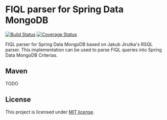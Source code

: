 FIQL parser for Spring Data MongoDB
==========================
[![Build Status](https://travis-ci.org/marchev/fiql-mongodb-springdata.png)](https://travis-ci.org/marchev/fiql-mongodb-springdata) [![Coverage Status](https://coveralls.io/repos/marchev/fiql-mongodb-springdata/badge.png?branch=master)](https://coveralls.io/r/marchev/fiql-mongodb-springdata?branch=master)

FIQL parser for Spring Data MongoDB based on Jakub Jirutka's RSQL parser. This implementation can be used to parse FIQL queries into Spring Data MongoDB Criterias. 

Maven
-----

TODO

License
-------

This project is licensed under [MIT license](http://opensource.org/licenses/MIT).
